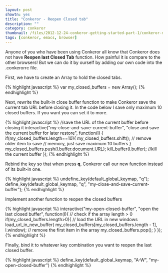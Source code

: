 ```yaml
---
layout: post
showtn: yes
title: "Conkeror - Reopen Closed tab"
description: ""
category: conkeror
thumbnail: /files/2012-12-24-conkeror-getting-started-part-1/conkeror-main.png
tags: [conkeror, emacs, browser]
---
```



Anyone of you who have been using Conkeror all know that Conkeror does not have
**Reopen last Closed Tab** function. How painful it is compare to the other
browsers! But we can do it by ourself by adding our own code into the
.conkerorrc file.

First, we have to create an Array to hold the closed tabs.

{% highlight javascript %}
var my_closed_buffers = new Array();
{% endhighlight %}

<!-- more -->

Next, rewrite the built-in close buffer function to make Conkeror save the
current tab URL before closing it. In the code below I save only maximum 10
closed buffers. If you want you can set it to more.

{% highlight javascript %}
//save the URL of the current buffer before closing it
interactive("my-close-and-save-current-buffer",
	"close and save the current buffer for later restore",
	function(I) {
	    if(my_closed_buffers.length==10){
		    my_closed_buffers.shift(); // remove older item to save
		    // memory, just save maximum 10 buffers
		}
		my_closed_buffers.push(I.buffer.document.URL);
		kill_buffer(I.buffer); //kill the current buffer
	});
{% endhighlight %}

Rebind the key so that when press **q**, Conkeror call our new function instead
of its built-in one.

{% highlight javascript %}
undefine_key(default_global_keymap, "q");
define_key(default_global_keymap, "q", "my-close-and-save-current-buffer");
{% endhighlight %}

Implement another function to reopen the closed buffers

{% highlight javascript %}
interactive("my-open-closed-buffer",
  "open the last closed buffer", 
  function(I){
    // check if the array length > 0
    if(my_closed_buffers.length>0){
      // load the URL in new windows
      load_url_in_new_buffer(
        my_closed_buffers[my_closed_buffers.length - 1], I.window);
      // remove the first item in the array
      my_closed_buffers.pop();
    }
  });
{% endhighlight %}

Finally, bind it to whatever key combination you want to reopen the last closed
buffer.

{% highlight javascript %}
define_key(default_global_keymap, "A-W", "my-open-closed-buffer")
{% endhighlight %}

